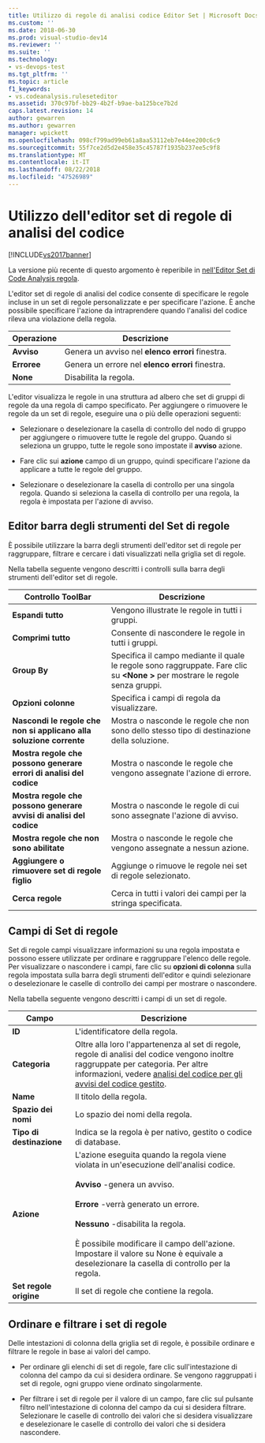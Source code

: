 ```yaml
---
title: Utilizzo di regole di analisi codice Editor Set | Microsoft Docs
ms.custom: ''
ms.date: 2018-06-30
ms.prod: visual-studio-dev14
ms.reviewer: ''
ms.suite: ''
ms.technology:
- vs-devops-test
ms.tgt_pltfrm: ''
ms.topic: article
f1_keywords:
- vs.codeanalysis.ruleseteditor
ms.assetid: 370c97bf-bb29-4b2f-b9ae-ba125bce7b2d
caps.latest.revision: 14
author: gewarren
ms.author: gewarren
manager: wpickett
ms.openlocfilehash: 098cf799ad99eb61a8aa53112eb7e44ee200c6c9
ms.sourcegitcommit: 55f7ce2d5d2e458e35c45787f1935b237ee5c9f8
ms.translationtype: MT
ms.contentlocale: it-IT
ms.lasthandoff: 08/22/2018
ms.locfileid: "47526989"
---
```

# <a name="working-in-the-code-analysis-rule-set-editor"></a>Utilizzo dell'editor set di regole di analisi del codice
[!INCLUDE[vs2017banner](../includes/vs2017banner.md)]

La versione più recente di questo argomento è reperibile in [nell'Editor Set di Code Analysis regola](https://docs.microsoft.com/visualstudio/code-quality/working-in-the-code-analysis-rule-set-editor).  
  
L'editor set di regole di analisi del codice consente di specificare le regole incluse in un set di regole personalizzate e per specificare l'azione. È anche possibile specificare l'azione da intraprendere quando l'analisi del codice rileva una violazione della regola.  
  
|Operazione|Descrizione|  
|------------|-----------------|  
|**Avviso**|Genera un avviso nel **elenco errori** finestra.|  
|**Erroree**|Genera un errore nel **elenco errori** finestra.|  
|**None**|Disabilita la regola.|  
  
 L'editor visualizza le regole in una struttura ad albero che set di gruppi di regole da una regola di campo specificato. Per aggiungere o rimuovere le regole da un set di regole, eseguire una o più delle operazioni seguenti:  
  
-   Selezionare o deselezionare la casella di controllo del nodo di gruppo per aggiungere o rimuovere tutte le regole del gruppo. Quando si seleziona un gruppo, tutte le regole sono impostate il **avviso** azione.  
  
-   Fare clic sui **azione** campo di un gruppo, quindi specificare l'azione da applicare a tutte le regole del gruppo.  
  
-   Selezionare o deselezionare la casella di controllo per una singola regola. Quando si seleziona la casella di controllo per una regola, la regola è impostata per l'azione di avviso.  
  
## <a name="rule-set-editor-toolbar"></a>Editor barra degli strumenti del Set di regole  
 È possibile utilizzare la barra degli strumenti dell'editor set di regole per raggruppare, filtrare e cercare i dati visualizzati nella griglia set di regole.  
  
 Nella tabella seguente vengono descritti i controlli sulla barra degli strumenti dell'editor set di regole.  
  
|Controllo ToolBar|Descrizione|  
|---------------------|-----------------|  
|**Espandi tutto**|Vengono illustrate le regole in tutti i gruppi.|  
|**Comprimi tutto**|Consente di nascondere le regole in tutti i gruppi.|  
|**Group By**|Specifica il campo mediante il quale le regole sono raggruppate. Fare clic su  **\<None >** per mostrare le regole senza gruppi.|  
|**Opzioni colonne**|Specifica i campi di regola da visualizzare.|  
|**Nascondi le regole che non si applicano alla soluzione corrente**|Mostra o nasconde le regole che non sono dello stesso tipo di destinazione della soluzione.|  
|**Mostra regole che possono generare errori di analisi del codice**|Mostra o nasconde le regole che vengono assegnate l'azione di errore.|  
|**Mostra regole che possono generare avvisi di analisi del codice**|Mostra o nasconde le regole di cui sono assegnate l'azione di avviso.|  
|**Mostra regole che non sono abilitate**|Mostra o nasconde le regole che vengono assegnate a nessun azione.|  
|**Aggiungere o rimuovere set di regole figlio**|Aggiunge o rimuove le regole nei set di regole selezionato.|  
|**Cerca regole**|Cerca in tutti i valori dei campi per la stringa specificata.|  
  
## <a name="rule-set-fields"></a>Campi di Set di regole  
 Set di regole campi visualizzare informazioni su una regola impostata e possono essere utilizzate per ordinare e raggruppare l'elenco delle regole. Per visualizzare o nascondere i campi, fare clic su **opzioni di colonna** sulla regola impostata sulla barra degli strumenti dell'editor e quindi selezionare o deselezionare le caselle di controllo dei campi per mostrare o nascondere.  
  
 Nella tabella seguente vengono descritti i campi di un set di regole.  
  
|Campo|Descrizione|  
|-----------|-----------------|  
|**ID**|L'identificatore della regola.|  
|**Categoria**|Oltre alla loro l'appartenenza al set di regole, regole di analisi del codice vengono inoltre raggruppate per categoria. Per altre informazioni, vedere [analisi del codice per gli avvisi del codice gestito](../code-quality/code-analysis-for-managed-code-warnings.md).|  
|**Name**|Il titolo della regola.|  
|**Spazio dei nomi**|Lo spazio dei nomi della regola.|  
|**Tipo di destinazione**|Indica se la regola è per nativo, gestito o codice di database.|  
|**Azione**|L'azione eseguita quando la regola viene violata in un'esecuzione dell'analisi codice.<br /><br /> **Avviso** -genera un avviso.<br /><br /> **Errore** -verrà generato un errore.<br /><br /> **Nessuno** -disabilita la regola.<br /><br /> È possibile modificare il campo dell'azione. Impostare il valore su None è equivale a deselezionare la casella di controllo per la regola.|  
|**Set regole origine**|Il set di regole che contiene la regola.|  
  
## <a name="sorting-and-filtering-rule-sets"></a>Ordinare e filtrare i set di regole  
 Delle intestazioni di colonna della griglia set di regole, è possibile ordinare e filtrare le regole in base ai valori del campo.  
  
-   Per ordinare gli elenchi di set di regole, fare clic sull'intestazione di colonna del campo da cui si desidera ordinare. Se vengono raggruppati i set di regole, ogni gruppo viene ordinato singolarmente.  
  
-   Per filtrare i set di regole per il valore di un campo, fare clic sul pulsante filtro nell'intestazione di colonna del campo da cui si desidera filtrare. Selezionare le caselle di controllo dei valori che si desidera visualizzare e deselezionare le caselle di controllo dei valori che si desidera nascondere.



